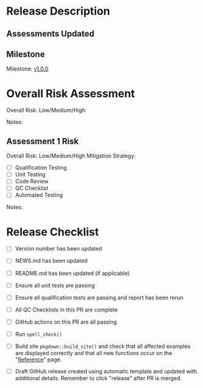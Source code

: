 # Release Description
<!--- Summarize what is being released.  -->

## Assessments Updated
<!--- List all new/updated assessments and provide a brief description of the updates --->
<!--- Add a section for "Other updates" if there are updates that are not related to a specific assessment --->

## Milestone
<!--- Link to the milestone for the release. ---> 
<!--- Make sure all relevant issues/PRs are included on the linked pages. --->
Milestone: [v1.0.0](https://github.com/Gilead-BioStats/gsm/milestone/1)

# Overall Risk Assessment 
<!--- Complete the following Risk Assessment for this Release-->
<!--- Risk should generally be the highest risk among the `fix` PRs included in the release--->
Overall Risk: Low/Medium/High

Notes: 
<!--- provide a quick description of the overall risk assessment -->

## Assessment 1 Risk
<!--- Make a separate section accessing risk for each assessment and "other" update. -->
<!--- If selected, fill out the QC checklist in a comment on this PR. Add one comment per Assessment --->
Overall Risk: Low/Medium/High
Mitigation Strategy:
- [ ] Qualification Testing
- [ ] Unit Testing
- [ ] Code Review
- [ ] QC Checklist
- [ ] Automated Testing

Notes: 
<!--- provide a quick description of what was done and why the -->
<!--- risk level and mitigation strategies were chosen -->

# Release Checklist
<!--- Fill out the following Release checklist -->

- [ ] Version number has been updated
- [ ] NEWS.md has been updated
- [ ] README.md has been updated (if applicable)
- [ ] Ensure all unit tests are passing
- [ ] Ensure all qualification tests are passing and report has been rerun
- [ ] All QC Checklists in this PR are complete
- [ ] GitHub actions on this PR are all passing
- [ ] Run `spell_check()`
- [ ] Build site `pkgdown::build_site()` and check that all affected examples are displayed correctly and that all new functions occur on the "[Reference](https://silver-potato-cfe8c2fb.pages.github.io/reference/index.html)" page. 
- [ ] Draft GitHub release created using automatic template and updated with additional details. Remember to click "release" after PR is merged.  

